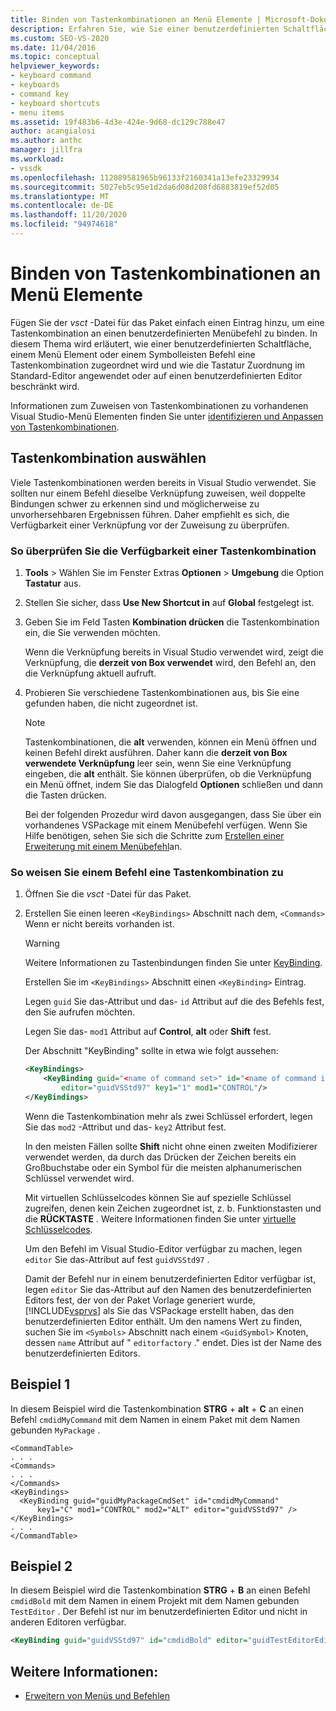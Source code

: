 ```yaml
---
title: Binden von Tastenkombinationen an Menü Elemente | Microsoft-Dokumentation
description: Erfahren Sie, wie Sie einer benutzerdefinierten Schaltfläche, einem Menü Element oder einem Symbolleisten Befehl für den Standard Editor oder einen benutzerdefinierten Editor eine Tastenkombination in Visual Studio zuordnen.
ms.custom: SEO-VS-2020
ms.date: 11/04/2016
ms.topic: conceptual
helpviewer_keywords:
- keyboard command
- keyboards
- command key
- keyboard shortcuts
- menu items
ms.assetid: 19f483b6-4d3e-424e-9d68-dc129c788e47
author: acangialosi
ms.author: anthc
manager: jillfra
ms.workload:
- vssdk
ms.openlocfilehash: 112089581965b96133f2160341a13efe23329934
ms.sourcegitcommit: 5027eb5c95e1d2da6d08d208fd6883819ef52d05
ms.translationtype: MT
ms.contentlocale: de-DE
ms.lasthandoff: 11/20/2020
ms.locfileid: "94974618"
---
```

# <a name="bind-keyboard-shortcuts-to-menu-items"></a>Binden von Tastenkombinationen an Menü Elemente
Fügen Sie der *vsct* -Datei für das Paket einfach einen Eintrag hinzu, um eine Tastenkombination an einen benutzerdefinierten Menübefehl zu binden. In diesem Thema wird erläutert, wie einer benutzerdefinierten Schaltfläche, einem Menü Element oder einem Symbolleisten Befehl eine Tastenkombination zugeordnet wird und wie die Tastatur Zuordnung im Standard-Editor angewendet oder auf einen benutzerdefinierten Editor beschränkt wird.

 Informationen zum Zuweisen von Tastenkombinationen zu vorhandenen Visual Studio-Menü Elementen finden Sie unter [identifizieren und Anpassen von Tastenkombinationen](../ide/identifying-and-customizing-keyboard-shortcuts-in-visual-studio.md).

## <a name="choose-a-key-combination"></a>Tastenkombination auswählen
 Viele Tastenkombinationen werden bereits in Visual Studio verwendet. Sie sollten nur einem Befehl dieselbe Verknüpfung zuweisen, weil doppelte Bindungen schwer zu erkennen sind und möglicherweise zu unvorhersehbaren Ergebnissen führen. Daher empfiehlt es sich, die Verfügbarkeit einer Verknüpfung vor der Zuweisung zu überprüfen.

### <a name="to-verify-the-availability-of-a-keyboard-shortcut"></a>So überprüfen Sie die Verfügbarkeit einer Tastenkombination

1. **Tools**  >  Wählen Sie im Fenster Extras **Optionen**  >  **Umgebung** die Option **Tastatur** aus.

2. Stellen Sie sicher, dass **Use New Shortcut in** auf **Global** festgelegt ist.

3. Geben Sie im Feld Tasten **Kombination drücken** die Tastenkombination ein, die Sie verwenden möchten.

    Wenn die Verknüpfung bereits in Visual Studio verwendet wird, zeigt die Verknüpfung, die **derzeit von Box verwendet** wird, den Befehl an, den die Verknüpfung aktuell aufruft.

4. Probieren Sie verschiedene Tastenkombinationen aus, bis Sie eine gefunden haben, die nicht zugeordnet ist.

   > [!NOTE]
   > Tastenkombinationen, die **alt** verwenden, können ein Menü öffnen und keinen Befehl direkt ausführen. Daher kann die **derzeit von Box verwendete Verknüpfung** leer sein, wenn Sie eine Verknüpfung eingeben, die **alt** enthält. Sie können überprüfen, ob die Verknüpfung ein Menü öffnet, indem Sie das Dialogfeld **Optionen** schließen und dann die Tasten drücken.

   Bei der folgenden Prozedur wird davon ausgegangen, dass Sie über ein vorhandenes VSPackage mit einem Menübefehl verfügen. Wenn Sie Hilfe benötigen, sehen Sie sich die Schritte zum [Erstellen einer Erweiterung mit einem Menübefehl](../extensibility/creating-an-extension-with-a-menu-command.md)an.

### <a name="to-assign-a-keyboard-shortcut-to-a-command"></a>So weisen Sie einem Befehl eine Tastenkombination zu

1. Öffnen Sie die *vsct* -Datei für das Paket.

2. Erstellen Sie einen leeren `<KeyBindings>` Abschnitt nach dem, `<Commands>` Wenn er nicht bereits vorhanden ist.

   > [!WARNING]
   > Weitere Informationen zu Tastenbindungen finden Sie unter [KeyBinding](../extensibility/keybinding-element.md).

    Erstellen Sie im `<KeyBindings>` Abschnitt einen `<KeyBinding>` Eintrag.

    Legen `guid`  Sie das-Attribut und das-  `id` Attribut auf die des Befehls fest, den Sie aufrufen möchten.

    Legen Sie das- `mod1` Attribut auf **Control**, **alt** oder **Shift** fest.

    Der Abschnitt "KeyBinding" sollte in etwa wie folgt aussehen:

   ```xml
   <KeyBindings>
       <KeyBinding guid="<name of command set>" id="<name of command id>"
           editor="guidVSStd97" key1="1" mod1="CONTROL"/>
   </KeyBindings>

   ```

   Wenn die Tastenkombination mehr als zwei Schlüssel erfordert, legen Sie das `mod2` -Attribut und das- `key2` Attribut fest.

   In den meisten Fällen sollte **Shift** nicht ohne einen zweiten Modifizierer verwendet werden, da durch das Drücken der Zeichen bereits ein Großbuchstabe oder ein Symbol für die meisten alphanumerischen Schlüssel verwendet wird.

   Mit virtuellen Schlüsselcodes können Sie auf spezielle Schlüssel zugreifen, denen kein Zeichen zugeordnet ist, z. b. Funktionstasten und die **RÜCKTASTE** . Weitere Informationen finden Sie unter [virtuelle Schlüsselcodes](/windows/desktop/inputdev/virtual-key-codes).

   Um den Befehl im Visual Studio-Editor verfügbar zu machen, legen `editor` Sie das-Attribut auf fest `guidVSStd97` .

   Damit der Befehl nur in einem benutzerdefinierten Editor verfügbar ist, legen `editor` Sie das-Attribut auf den Namen des benutzerdefinierten Editors fest, der von der Paket Vorlage generiert wurde, [!INCLUDE[vsprvs](../code-quality/includes/vsprvs_md.md)] als Sie das VSPackage erstellt haben, das den benutzerdefinierten Editor enthält. Um den namens Wert zu finden, suchen Sie im `<Symbols>` Abschnitt nach einem `<GuidSymbol>` Knoten, dessen `name` Attribut auf " `editorfactory` ." endet. Dies ist der Name des benutzerdefinierten Editors.

## <a name="example-1"></a>Beispiel 1
 In diesem Beispiel wird die Tastenkombination **STRG** + **alt** + **C** an einen Befehl `cmdidMyCommand` mit dem Namen in einem Paket mit dem Namen gebunden `MyPackage` .

```
<CommandTable>
. . .
<Commands>
. . .
</Commands>
<KeyBindings>
  <KeyBinding guid="guidMyPackageCmdSet" id="cmdidMyCommand"
      key1="C" mod1="CONTROL" mod2="ALT" editor="guidVSStd97" />
</KeyBindings>
. . .
</CommandTable>
```

## <a name="example-2"></a>Beispiel 2
 In diesem Beispiel wird die Tastenkombination **STRG** + **B** an einen Befehl `cmdidBold` mit dem Namen in einem Projekt mit dem Namen gebunden `TestEditor` . Der Befehl ist nur im benutzerdefinierten Editor und nicht in anderen Editoren verfügbar.

```xml
<KeyBinding guid="guidVSStd97" id="cmdidBold" editor="guidTestEditorEditorFactory" key1="B" mod1="Control" />
```

## <a name="see-also"></a>Weitere Informationen:
- [Erweitern von Menüs und Befehlen](../extensibility/extending-menus-and-commands.md)
